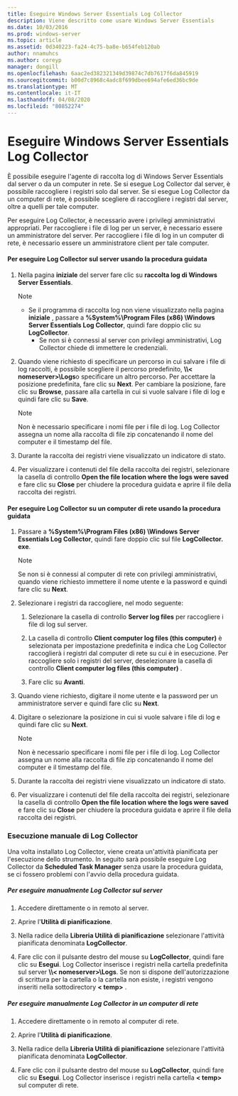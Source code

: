 ```yaml
---
title: Eseguire Windows Server Essentials Log Collector
description: Viene descritto come usare Windows Server Essentials
ms.date: 10/03/2016
ms.prod: windows-server
ms.topic: article
ms.assetid: 0d340223-fa24-4c75-ba8e-b654feb120ab
author: nnamuhcs
ms.author: coreyp
manager: dongill
ms.openlocfilehash: 6aac2ed382321349d39874c7db7617f6da845919
ms.sourcegitcommit: b00d7c8968c4adc8f699dbee694afe6ed36bc9de
ms.translationtype: MT
ms.contentlocale: it-IT
ms.lasthandoff: 04/08/2020
ms.locfileid: "80852274"
---
```

# <a name="run-the-windows-server-essentials-log-collector"></a>Eseguire Windows Server Essentials Log Collector
È possibile eseguire l'agente di raccolta log di Windows Server Essentials dal server o da un computer in rete. Se si esegue Log Collector dal server, è possibile raccogliere i registri solo dal server. Se si esegue Log Collector da un computer di rete, è possibile scegliere di raccogliere i registri dal server, oltre a quelli per tale computer.  
  
 Per eseguire Log Collector, è necessario avere i privilegi amministrativi appropriati. Per raccogliere i file di log per un server, è necessario essere un amministratore del server. Per raccogliere i file di log in un computer di rete, è necessario essere un amministratore client per tale computer.  
  
#### <a name="to-run-the-log-collector-on-the-server-by-using-the-wizard"></a>Per eseguire Log Collector sul server usando la procedura guidata  
  
1. Nella pagina **iniziale** del server fare clic su **raccolta log di Windows Server Essentials**.  
  
   > [!NOTE]
   > - Se il programma di raccolta log non viene visualizzato nella pagina **iniziale** , passare a **%System%\Program Files (x86) \Windows Server Essentials Log Collector**, quindi fare doppio clic su **LogCollector**.  
   >   -   Se non si è connessi al server con privilegi amministrativi, Log Collector chiede di immettere le credenziali.  
  
2. Quando viene richiesto di specificare un percorso in cui salvare i file di log raccolti, è possibile scegliere il percorso predefinito, **\\\\< nomeserver\>\Logs**o specificare un altro percorso. Per accettare la posizione predefinita, fare clic su **Next**. Per cambiare la posizione, fare clic su **Browse**, passare alla cartella in cui si vuole salvare i file di log e quindi fare clic su **Save**.  
  
   > [!NOTE]
   >  Non è necessario specificare i nomi file per i file di log. Log Collector assegna un nome alla raccolta di file zip concatenando il nome del computer e il timestamp del file.  
  
3. Durante la raccolta dei registri viene visualizzato un indicatore di stato.  
  
4. Per visualizzare i contenuti del file della raccolta dei registri, selezionare la casella di controllo **Open the file location where the logs were saved** e fare clic su **Close** per chiudere la procedura guidata e aprire il file della raccolta dei registri.  
  
#### <a name="to-run-the-log-collector-on-a-network-computer-by-using-the-wizard"></a>Per eseguire Log Collector su un computer di rete usando la procedura guidata  
  
1.  Passare a **%System%\Program Files (x86) \Windows Server Essentials Log Collector**, quindi fare doppio clic sul file **LogCollector. exe**.  
  
    > [!NOTE]
    >  Se non si è connessi al computer di rete con privilegi amministrativi, quando viene richiesto immettere il nome utente e la password e quindi fare clic su **Next**.  
  
2.  Selezionare i registri da raccogliere, nel modo seguente:  
  
    1.  Selezionare la casella di controllo **Server log files** per raccogliere i file di log sul server.  
  
    2.  La casella di controllo **Client computer log files (this computer)** è selezionata per impostazione predefinita e indica che Log Collector raccoglierà i registri dal computer di rete su cui è in esecuzione. Per raccogliere solo i registri del server, deselezionare la casella di controllo **Client computer log files (this computer)** .  
  
    3.  Fare clic su **Avanti**.  
  
3.  Quando viene richiesto, digitare il nome utente e la password per un amministratore server e quindi fare clic su **Next**.  
  
4.  Digitare o selezionare la posizione in cui si vuole salvare i file di log e quindi fare clic su **Next**.  
  
    > [!NOTE]
    >  Non è necessario specificare i nomi file per i file di log. Log Collector assegna un nome alla raccolta di file zip concatenando il nome del computer e il timestamp del file.  
  
5.  Durante la raccolta dei registri viene visualizzato un indicatore di stato.  
  
6.  Per visualizzare i contenuti del file della raccolta dei registri, selezionare la casella di controllo **Open the file location where the logs were saved** e fare clic su **Close** per chiudere la procedura guidata e aprire il file della raccolta dei registri.  
  
### <a name="running-the-log-collector-manually"></a>Esecuzione manuale di Log Collector  
 Una volta installato Log Collector, viene creata un'attività pianificata per l'esecuzione dello strumento. In seguito sarà possibile eseguire Log Collector da **Scheduled Task Manager** senza usare la procedura guidata, se ci fossero problemi con l'avvio della procedura guidata.  
  
##### <a name="to-manually-run-the-log-collector-on-the-server"></a>Per eseguire manualmente Log Collector sul server  
  
1.  Accedere direttamente o in remoto al server.  
  
2.  Aprire l'**Utilità di pianificazione**.  
  
3.  Nella radice della **Libreria Utilità di pianificazione** selezionare l'attività pianificata denominata **LogCollector**.  
  
4.  Fare clic con il pulsante destro del mouse su **LogCollector**, quindi fare clic su **Esegui**. Log Collector inserisce i registri nella cartella predefinita sul server **\\\\< nomeserver\>\Logs**. Se non si dispone dell'autorizzazione di scrittura per la cartella o la cartella non esiste, i registri vengono inseriti nella sottodirectory **< temp\>** .  
  
##### <a name="to-manually-run-the-log-collector-on-a-network-computer"></a>Per eseguire manualmente Log Collector in un computer di rete  
  
1.  Accedere direttamente o in remoto al computer di rete.  
  
2.  Aprire l'**Utilità di pianificazione**.  
  
3.  Nella radice della **Libreria Utilità di pianificazione** selezionare l'attività pianificata denominata **LogCollector**.  
  
4.  Fare clic con il pulsante destro del mouse su **LogCollector**, quindi fare clic su **Esegui**. Log Collector inserisce i registri nella cartella **< temp\>** sul computer di rete.
